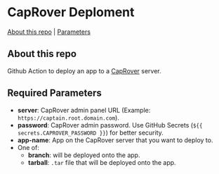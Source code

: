 # CapRover Deploment

[About this repo](#about-this-repo) |
[Parameters](#parameters)

## About this repo
Github Action to deploy an app to a [CapRover](https://caprover.com) server.

## Required Parameters
- **server**: CapRover admin panel URL (Example: `https://captain.root.domain.com`).
- **password**: CapRover admin password. Use GitHub Secrets (`${{ secrets.CAPROVER_PASSWORD }}`) for better security.
- **app-name**: App on the CapRover server that you want to deploy to.
- One of:
  - **branch**: will be deployed onto the app.
  - **tarball**: `.tar` file that will be deployed onto the app.
